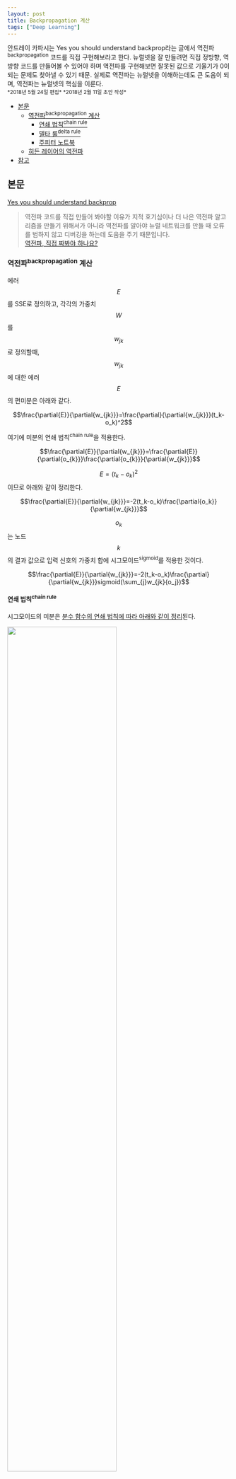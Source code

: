 ```yaml
---
layout: post
title: Backpropagation 계산
tags: ["Deep Learning"]
---
```


<div class="message">
안드레이 카파시는 Yes you should understand backprop라는 글에서 역전파<sup>backpropagation</sup> 코드를 직접 구현해보라고 한다. 뉴럴넷을 잘 만들려면 직접 정방향, 역방향 코드를 만들어볼 수 있어야 하며 역전파를 구현해보면 잘못된 값으로 기울기가 0이 되는 문제도 찾아낼 수 있기 때문. 실제로 역전파는 뉴럴넷을 이해하는데도 큰 도움이 되며, 역전파는 뉴럴넷의 핵심을 이룬다.
</div>

<small>
*2018년 5월 24일 편집*  
*2018년 2월 11일 초안 작성*
</small>

<!-- TOC -->

- [본문](#본문)
    - [역전파<sup>backpropagation</sup> 계산](#역전파backpropagation-계산)
        - [연쇄 법칙<sup>chain rule</sup>](#연쇄-법칙chain-rule)
        - [델타 룰<sup>delta rule</sup>](#델타-룰delta-rule)
        - [주피터 노트북](#주피터-노트북)
    - [히든 레이어의 역전파](#히든-레이어의-역전파)
- [참고](#참고)

<!-- /TOC -->

## 본문
[Yes you should understand backprop](https://medium.com/@karpathy/yes-you-should-understand-backprop-e2f06eab496b)

> 역전파 코드를 직접 만들어 봐야할 이유가 지적 호기심이나 더 나은 역전파 알고리즘을 만들기 위해서가 아니라 역전파를 알아야 뉴럴 네트워크를 만들 때 오류를 범하지 않고 디버깅을 하는데 도움을 주기 때문입니다.  
[역전파, 직접 짜봐야 하나요?](https://tensorflow.blog/2016/12/27/%EC%97%AD%EC%A0%84%ED%8C%8C-%EC%A7%81%EC%A0%91-%EC%A7%9C%EB%B4%90%EC%95%BC-%ED%95%98%EB%82%98%EC%9A%94/)

### 역전파<sup>backpropagation</sup> 계산
에러 $$E$$를 SSE로 정의하고, 각각의 가중치 $$W$$를 $$w_{jk}$$로 정의할때, $$w_{jk}$$에 대한 에러 $$E$$의 편미분은 아래와 같다.

$$\frac{\partial{E}}{\partial{w_{jk}}}=\frac{\partial}{\partial{w_{jk}}}(t_k-o_k)^2$$

여기에 미분의 연쇄 법칙<sup>chain rule</sup>을 적용한다.

$$\frac{\partial{E}}{\partial{w_{jk}}}=\frac{\partial{E}}{\partial{o_{k}}}\frac{\partial{o_{k}}}{\partial{w_{jk}}}$$

$$E=(t_k-o_k)^2$$이므로 아래와 같이 정리한다.

$$\frac{\partial{E}}{\partial{w_{jk}}}=-2(t_k-o_k)\frac{\partial{o_k}}{\partial{w_{jk}}}$$

$$o_k$$는 노드 $$k$$의 결과 값으로 입력 신호의 가중치 합에 시그모이드<sup>sigmoid</sup>를 적용한 것이다.

$$\frac{\partial{E}}{\partial{w_{jk}}}=-2(t_k-o_k)\frac{\partial}{\partial{w_{jk}}}sigmoid(\sum_{j}w_{jk}{o_j})$$

#### 연쇄 법칙<sup>chain rule</sup>
시그모이드의 미분은 [분수 함수의 연쇄 법칙에 따라 아래와 같이 정리](https://math.stackexchange.com/a/78578)된다.

<img src="https://user-images.githubusercontent.com/1250095/36069975-9b1ff30a-0f35-11e8-8490-c139370d1ef8.png" width="70%" />

이를 $$\sigma^\prime(x)$$로 정리하면 아래와 같이 깔끔하게 정리된다.

$$\frac{\partial}{\partial{x}}sigmoid(x)=sigmoid(x)(1-sigmoid(x))$$

시그모이드의 미분 결과는 매우 직관적이며, 이 점이 활성화 함수로 인기 있는 이유 중 하나 이기도 하다. 이제 이를 적용하면 식은 아래와 같다.

$$\frac{\partial{E}}{\partial{w_{jk}}}=-2(t_k-o_k){sigmoid(\sum_{j}w_{jk}{o_j})}(1-sigmoid(\sum_{j}w_{jk}{o_j}))\frac{\partial}{\partial{w_{jk}}}(\sum_{j}w_{jk}{o_j})$$

미분의 연쇄 법칙에 따라 $$f(g(x))$$를 미분하면 $$f'(g(x))g'(x)$$가 된다. 시그모이드 함수내의 표현식도 한 번 더 미분되어야 하며, 노드 $$j$$의 결과 $$o_j$$는 오직 이와 연결되는 가중치 $$w_{jk}$$에 의해서만 영향을 받으므로 합 기호를 뗄 수 있고, 미분을 취하면 $$o_j$$만 남는다. 

따라서, 아래와 같이 정리된다.

$$\frac{\partial{E}}{\partial{w_{jk}}}=-2(t_k-o_k){sigmoid(\sum_{j}w_{jk}{o_j})}(1-sigmoid(\sum_{j}w_{jk}{o_j})){o_j}$$

상수항 2를 $$\frac{1}{2}$$을 취해 제거한다. 이렇게 미분 계산을 쉽게 하기 위해 일반적으로 SSE에 $$\frac{1}{2}$$를 취한 형태를 에러 함수로 사용한다.

이제 최종 수식은 아래와 같다.

$$\frac{\partial{E}}{\partial{w_{jk}}}=-(t_k-o_k){sigmoid(\sum_{j}w_{jk}}{o_j})(1-sigmoid(\sum_{j}w_{jk}{o_j})){o_j}$$

#### 델타 룰<sup>delta rule</sup>
학습률<sup>learning rate</sup>을 포함한 $$\Delta{w}_{jk}$$의 수식을 단순화한 최종 형태는 아래와 같다. (신경망 첫걸음, 2016) [델타 룰](https://en.wikipedia.org/wiki/Delta_rule)이라 부른다.

<img src="https://2.bp.blogspot.com/-JMU0Mek7a_M/WGlAGVBCg6I/AAAAAAAAAfs/RXrTnOqCfB4VB4LhfNXA400q9ADEVUxeQCLcB/s640/formula_11_cc.png" />

#### 주피터 노트북
[주피터 노트북에서 미분 계산](https://nbviewer.jupyter.org/github/likejazz/jupyter-notebooks/blob/master/data-science/linear-algebra-transpose-differential.ipynb)을 직접 정리했다.

### 히든 레이어의 역전파
히든 레이어의 경우 이전 레이어의 미분을 모두 적용해야 하므로 좀 더 복잡하다. 행렬 연산이 반드시 필요한 이유이기도 한다. 여기서는 행렬의 전치<sup>transpose</sup>로 미분 계산을 진행한다.

<img src="https://user-images.githubusercontent.com/1250095/36224253-6028d4a6-120a-11e8-8e1d-e6f8d8d2c22c.png" width="70%" />

그래디언트 체킹<sup>gradient checking</sup>이 가능하려면 $$\frac{\partial{E}}{\partial{w_1}}$$를 정확히 계산해주어야 하는데, 계산을 간편히 한다는 이유로 생략하면 수치 미분과 해석적 미분 값이 동일하지 않아 검증이 어려운 문제가 있다.

<img src="https://user-images.githubusercontent.com/1250095/36209809-1e8dd246-11e0-11e8-9aaf-ac4fc6e99c75.png" width="70%" />

[역전파 계산을 알기쉽게 정리](https://mattmazur.com/2015/03/17/a-step-by-step-backpropagation-example/)한 글을 보면 $$\delta_o$$를 산출하면서 간단히 정리해버려 마치 미분 없이 그대로 넘기면 되는걸로 혼동하게 되는데, 출력 레이어에 활성화<sup>activation</sup> 함수를 적용 했다면 $$\delta_o$$ 계산시 에러에 대한 출력 레이어 편미분이 필요하므로 활성화, 이 경우 시그모이드 미분이 필요하다. 위 수식에서 $$\frac{\partial{out_o}}{\partial{net_o}}$$ 부분이 활성화에 대한 미분이고 $$\frac{\partial{net_o}}{\partial{out_{h1}}}$$이 각각 가중치 $$w_5$$, $$w_6$$이 된다.

<img src="https://user-images.githubusercontent.com/1250095/36209903-6a45dfee-11e0-11e8-97a7-390df2a85545.jpeg" width="50%" />

무엇보다 직접 계산하면서 값을 맞춰 보면 이해가 쉽다. 연쇄 법칙을 정리해보면 활성화, 여기서는 시그모이드 미분이 필요함을 알 수 있으며, 시그모이드의 미분인 $$sigmoid(net_o)(1 - sigmoid(net_o))$$ 를 $$\partial{E}$$에 포함해야 되며, 기존 에러 편미분과 함께 가중치를 곱해서 이전 레이어로 역전파해야 그래디언트 체킹이 성공하게 된다.

초기에 코드를 구현하면서 누락하여 출력 레이어 활성화의 미분이 적용되지 않았으나 그래도 계산 결과만 다를뿐 비율은 행 별로 동일했으며, 재밌게도 학습 또한 제대로 진행됐다. 논문에서도 실수로 수식을 빠트리는 경우가 많으며, 의도적으로 생략하는 경우도 잦으므로 주의가 필요하다.

## 참고
- 신경망 첫걸음, 2016
- [그래디언트 체킹을 계산한 주피터 노트북](https://nbviewer.jupyter.org/github/likejazz/jupyter-notebooks/blob/master/deep-learning/backpropagation.ipynb)
- [cs231n의 그래디언트 체킹 기준](http://cs231n.github.io/neural-networks-3/#gradcheck)  
계산이 정확한데도 체킹 기준을 맞추지 못한 점은 아쉬운 부분이다.
